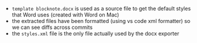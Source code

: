 - `template blocknote.docx` is used as a source file to get the default styles that Word uses (created with Word on Mac)
- the extracted files have been formatted (using vs code xml formatter) so we can see diffs across commits
- the `styles.xml` file is the only file actually used by the docx exporter
